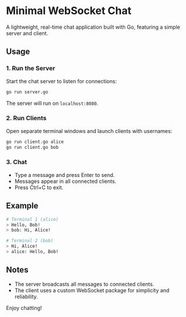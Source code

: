 # Minimal WebSocket Chat

A lightweight, real-time chat application built with Go, featuring a simple server and client.

## Usage

### 1. Run the Server

Start the chat server to listen for connections:

```sh
go run server.go
```

The server will run on `localhost:8080`.

### 2. Run Clients

Open separate terminal windows and launch clients with usernames:

```sh
go run client.go alice
go run client.go bob
```

### 3. Chat

- Type a message and press Enter to send.
- Messages appear in all connected clients.
- Press Ctrl+C to exit.

## Example

```sh
# Terminal 1 (alice)
> Hello, Bob!
> bob: Hi, Alice!

# Terminal 2 (bob)
> Hi, Alice!
> alice: Hello, Bob!
```

## Notes

- The server broadcasts all messages to connected clients.
- The client uses a custom WebSocket package for simplicity and reliability.

Enjoy chatting!
